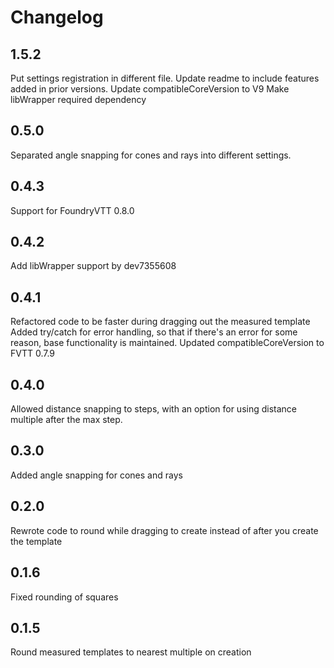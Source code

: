 # Changelog

## 1.5.2
Put settings registration in different file.
Update readme to include features added in prior versions.
Update compatibleCoreVersion to V9
Make libWrapper required dependency

## 0.5.0
Separated angle snapping for cones and rays into different settings.

## 0.4.3
Support for FoundryVTT 0.8.0

## 0.4.2
Add libWrapper support by dev7355608

## 0.4.1
Refactored code to be faster during dragging out the measured template
Added try/catch for error handling, so that if there's an error for some reason, base functionality is maintained.
Updated compatibleCoreVersion to FVTT 0.7.9

## 0.4.0
Allowed distance snapping to steps, with an option for using distance multiple after the max step.

## 0.3.0
Added angle snapping for cones and rays

## 0.2.0
Rewrote code to round while dragging to create instead of after you create the template

## 0.1.6
Fixed rounding of squares

## 0.1.5
Round measured templates to nearest multiple on creation
